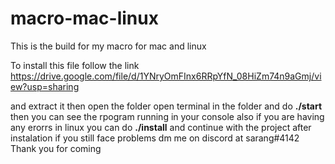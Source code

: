 # macro-mac-linux
This is the build for my macro for mac and linux

To install this file follow the link 
https://drive.google.com/file/d/1YNryOmFInx6RRpYfN_08HiZm74n9aGmj/view?usp=sharing

and extract it 
then open the folder 
open terminal in the folder and do 
**./start**
then you can see the rpogram running in your console
also if you are having any erorrs in linux 
you can do **./install** and continue with the project after instalation 
if you still face problems dm me on discord at 
sarang#4142
Thank you for coming 
